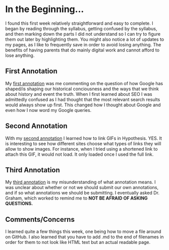 # In the Beginning...
I found this first week relatively straightforward and easy to complete. I began by reading through the syllabus, getting confused by the syllabus, and then marking down the parts I did not understand so I can try to figure them out later by highlighting them. You might also notice a lot of updates to my pages, as I like to frequently save in order to avoid losing anything. The benefits of having parents that do mainly digital work and cannot afford to lose anything.

## First Annotation
My [first annotation](https://hyp.is/GWiT7HDoEem9pe8EFtgT-A/site.craftingdigitalhistory.ca/first-things-first.html) was me commenting on the question of how Google has shaped/is shaping our historical conciousness and the ways that we think about history and event the truth. When I first learned about SEO I was admittedly confused as I had thought that the most relevant search results would always show up first. This changed how I thought about Google and even how I now word my Google queries.  

## Second Annotation
With my [second annotation](https://hyp.is/aoWWQnDqEemekIOYlJeEsA/workbook.craftingdigitalhistory.ca/introduction/crafting-digital-history/) I learned how to link GIFs in Hypothesis. YES. It is interesting to see how different sites choose what types of links they will allow to show images. For instance, when I tried using a shortened link to attach this GIF, it would not load. It only loaded once I used the full link. 

## Third Annotation
My [third annotation](https://hyp.is/FhDMDnDuEemuymfhkFAccA/workbook.craftingdigitalhistory.ca/introduction/crafting-digital-history/) is my misunderstanding of what annotation means. I was unclear about whether or not we should submit our own annotations, and if so what annotations we should be submitting. I eventually asked Dr. Graham, which worked to remind me to **NOT BE AFRAID OF ASKING QUESTIONS.**


## Comments/Concerns
I learned quite a few things this week, one being how to move a file around on GitHub. I also learned that you have to add .md to the end of filenames in order for them to not look like HTML text but an actual readable page. 
